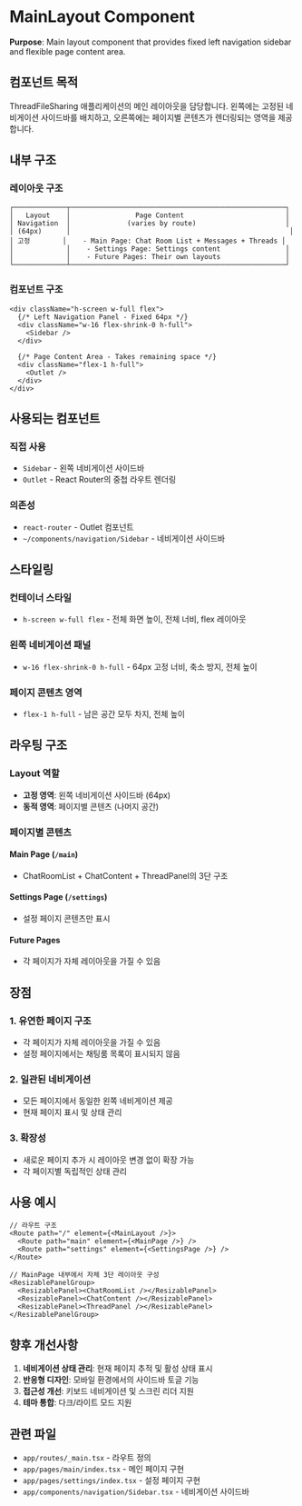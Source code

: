 # MainLayout Component

**Purpose**: Main layout component that provides fixed left navigation sidebar and flexible page content area.

## 컴포넌트 목적

ThreadFileSharing 애플리케이션의 메인 레이아웃을 담당합니다. 왼쪽에는 고정된 네비게이션 사이드바를 배치하고, 오른쪽에는 페이지별 콘텐츠가 렌더링되는 영역을 제공합니다.

## 내부 구조

### 레이아웃 구조

```
┌─────────────┬─────────────────────────────────────────────────────┐
│   Layout    │                Page Content                         │
│ Navigation  │              (varies by route)                      │
│ (64px)      │                                                      │
│ 고정        │    - Main Page: Chat Room List + Messages + Threads │
│             │    - Settings Page: Settings content                │
│             │    - Future Pages: Their own layouts                │
└─────────────┴─────────────────────────────────────────────────────┘
```

### 컴포넌트 구조

```tsx
<div className="h-screen w-full flex">
  {/* Left Navigation Panel - Fixed 64px */}
  <div className="w-16 flex-shrink-0 h-full">
    <Sidebar />
  </div>

  {/* Page Content Area - Takes remaining space */}
  <div className="flex-1 h-full">
    <Outlet />
  </div>
</div>
```

## 사용되는 컴포넌트

### 직접 사용

- `Sidebar` - 왼쪽 네비게이션 사이드바
- `Outlet` - React Router의 중첩 라우트 렌더링

### 의존성

- `react-router` - Outlet 컴포넌트
- `~/components/navigation/Sidebar` - 네비게이션 사이드바

## 스타일링

### 컨테이너 스타일

- `h-screen w-full flex` - 전체 화면 높이, 전체 너비, flex 레이아웃

### 왼쪽 네비게이션 패널

- `w-16 flex-shrink-0 h-full` - 64px 고정 너비, 축소 방지, 전체 높이

### 페이지 콘텐츠 영역

- `flex-1 h-full` - 남은 공간 모두 차지, 전체 높이

## 라우팅 구조

### Layout 역할

- **고정 영역**: 왼쪽 네비게이션 사이드바 (64px)
- **동적 영역**: 페이지별 콘텐츠 (나머지 공간)

### 페이지별 콘텐츠

#### Main Page (`/main`)

- ChatRoomList + ChatContent + ThreadPanel의 3단 구조

#### Settings Page (`/settings`)

- 설정 페이지 콘텐츠만 표시

#### Future Pages

- 각 페이지가 자체 레이아웃을 가질 수 있음

## 장점

### 1. 유연한 페이지 구조

- 각 페이지가 자체 레이아웃을 가질 수 있음
- 설정 페이지에서는 채팅룸 목록이 표시되지 않음

### 2. 일관된 네비게이션

- 모든 페이지에서 동일한 왼쪽 네비게이션 제공
- 현재 페이지 표시 및 상태 관리

### 3. 확장성

- 새로운 페이지 추가 시 레이아웃 변경 없이 확장 가능
- 각 페이지별 독립적인 상태 관리

## 사용 예시

```tsx
// 라우트 구조
<Route path="/" element={<MainLayout />}>
  <Route path="main" element={<MainPage />} />
  <Route path="settings" element={<SettingsPage />} />
</Route>

// MainPage 내부에서 자체 3단 레이아웃 구성
<ResizablePanelGroup>
  <ResizablePanel><ChatRoomList /></ResizablePanel>
  <ResizablePanel><ChatContent /></ResizablePanel>
  <ResizablePanel><ThreadPanel /></ResizablePanel>
</ResizablePanelGroup>
```

## 향후 개선사항

1. **네비게이션 상태 관리**: 현재 페이지 추적 및 활성 상태 표시
2. **반응형 디자인**: 모바일 환경에서의 사이드바 토글 기능
3. **접근성 개선**: 키보드 네비게이션 및 스크린 리더 지원
4. **테마 통합**: 다크/라이트 모드 지원

## 관련 파일

- `app/routes/_main.tsx` - 라우트 정의
- `app/pages/main/index.tsx` - 메인 페이지 구현
- `app/pages/settings/index.tsx` - 설정 페이지 구현
- `app/components/navigation/Sidebar.tsx` - 네비게이션 사이드바
